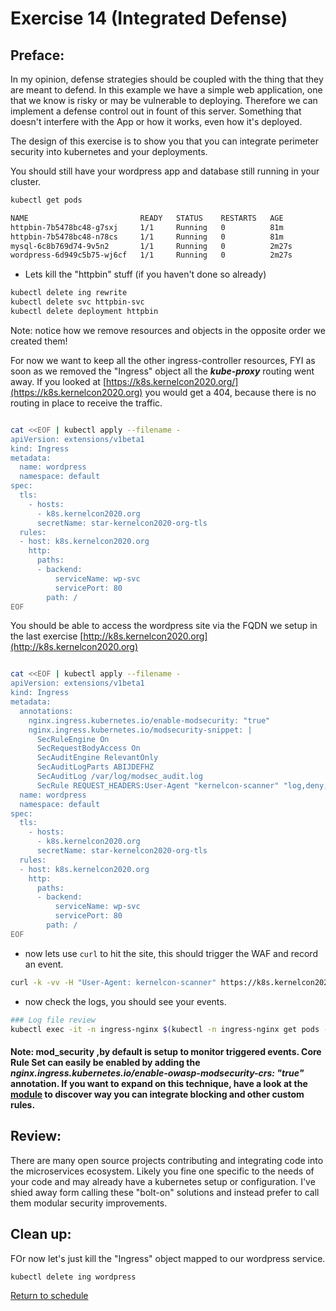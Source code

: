 # Exercise 14 (Integrated Defense)

## Preface:
In my opinion, defense strategies should be coupled with the thing that they are meant to defend. In this example we have a simple web application, one that we know is risky or may be vulnerable to deploying. Therefore we can implement a defense control out in fount of this server. Something that doesn't interfere with the App or how it works, even how it's deployed. 

The design of this exercise is to show you that you can integrate perimeter security into kubernetes and your deployments.

You should still have your wordpress app and database still running in your cluster.
```bash
kubectl get pods

NAME                         READY   STATUS    RESTARTS   AGE
httpbin-7b5478bc48-g7sxj     1/1     Running   0          81m
httpbin-7b5478bc48-n78cs     1/1     Running   0          81m
mysql-6c8b769d74-9v5n2       1/1     Running   0          2m27s
wordpress-6d949c5b75-wj6cf   1/1     Running   0          2m27s
```

- Lets kill the "httpbin" stuff (if you haven't done so already)
```bash
kubectl delete ing rewrite
kubectl delete svc httpbin-svc
kubectl delete deployment httpbin
```
Note: notice how we remove resources and objects in the opposite order we created them!

For now we want to keep all the other ingress-controller resources, FYI as soon as we removed the "Ingress" object all the ___kube-proxy___ routing went away. If you looked at [https://k8s.kernelcon2020.org/](https://k8s.kernelcon2020.org) you would get a 404, because there is no routing in place to receive the traffic. 


```bash

cat <<EOF | kubectl apply --filename -
apiVersion: extensions/v1beta1
kind: Ingress
metadata:
  name: wordpress
  namespace: default
spec:
  tls:
    - hosts:
      - k8s.kernelcon2020.org
      secretName: star-kernelcon2020-org-tls
  rules:
  - host: k8s.kernelcon2020.org
    http:
      paths:
      - backend:
          serviceName: wp-svc
          servicePort: 80
        path: /
EOF

```
You should be able to access the wordpress site via the FQDN we setup in the last exercise [http://k8s.kernelcon2020.org](http://k8s.kernelcon2020.org)


```bash

cat <<EOF | kubectl apply --filename -
apiVersion: extensions/v1beta1
kind: Ingress
metadata:
  annotations:
    nginx.ingress.kubernetes.io/enable-modsecurity: "true"
    nginx.ingress.kubernetes.io/modsecurity-snippet: |
      SecRuleEngine On
      SecRequestBodyAccess On
      SecAuditEngine RelevantOnly
      SecAuditLogParts ABIJDEFHZ
      SecAuditLog /var/log/modsec_audit.log
      SecRule REQUEST_HEADERS:User-Agent "kernelcon-scanner" "log,deny,id:107,status:403,msg:\'KernelCon Scanner Identified\'"
  name: wordpress
  namespace: default
spec:
  tls:
    - hosts:
      - k8s.kernelcon2020.org
      secretName: star-kernelcon2020-org-tls
  rules:
  - host: k8s.kernelcon2020.org
    http:
      paths:
      - backend:
          serviceName: wp-svc
          servicePort: 80
        path: /
EOF

```

- now lets use ```curl``` to hit the site, this should trigger the WAF and record an event.

```bash
curl -k -vv -H "User-Agent: kernelcon-scanner" https://k8s.kernelcon2020.org/
```

- now check the logs, you should see your events.

```bash
### Log file review
kubectl exec -it -n ingress-nginx $(kubectl -n ingress-nginx get pods -o=jsonpath='{.items[0].metadata.name}') cat /var/log/modsec_audit.log

```

#### Note: mod_security ,by default is setup to monitor triggered events. Core Rule Set can easily be enabled by adding the ___nginx.ingress.kubernetes.io/enable-owasp-modsecurity-crs: "true"___ annotation. If you want to expand on this technique, have a look at the [module](https://modsecurity.org/crs/) to discover way you can integrate blocking and other custom rules.


## Review:
There are many open source projects contributing and integrating code into the microservices ecosystem. Likely you fine one specific to the needs of your code and may already have a kubernetes setup or configuration. I've shied away form calling these "bolt-on" solutions and instead prefer to call them modular security improvements.


## Clean up:
FOr now let's just kill the "Ingress" object mapped to our wordpress service.
```bash
kubectl delete ing wordpress
```

 [Return to schedule](../../Docs/SCHEDULE.md)